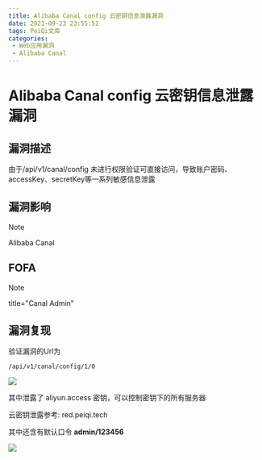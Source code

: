 ```yaml
---
title: Alibaba Canal config 云密钥信息泄露漏洞
date: 2021-09-23 23:55:51
tags: PeiQi文库
categories:
 - Web应用漏洞
 - Alibaba Canal
---
```


# Alibaba Canal config 云密钥信息泄露漏洞

## 漏洞描述

由于/api/v1/canal/config  未进行权限验证可直接访问，导致账户密码、accessKey、secretKey等一系列敏感信息泄露

## 漏洞影响

> [!NOTE]
>
> Alibaba Canal

## FOFA

> [!NOTE]
>
> title="Canal Admin"

## 漏洞复现

验证漏洞的Url为

```
/api/v1/canal/config/1/0
```

![](/img/20210924015211018043.png)

其中泄露了 aliyun.access 密钥，可以控制密钥下的所有服务器

云密钥泄露参考: red.peiqi.tech

其中还含有默认口令 **admin/123456**

![](/img/20210924015212406299.png)